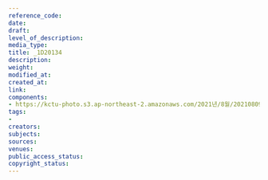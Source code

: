 ```yaml
---
reference_code: 
date: 
draft: 
level_of_description: 
media_type: 
title: _1D20134
description: 
weight: 
modified_at: 
created_at: 
link: 
components:
- https://kctu-photo.s3.ap-northeast-2.amazonaws.com/2021년/8월/20210809_가석방심사위는+이재용+부회장+가석방을+불허하라+기자회견/_1D20134.jpg
tags:
- 
creators: 
subjects: 
sources: 
venues: 
public_access_status: 
copyright_status: 
---
```

